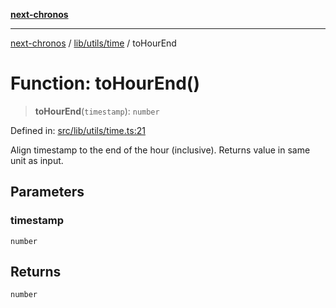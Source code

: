 [**next-chronos**](../../../../README.md)

***

[next-chronos](../../../../README.md) / [lib/utils/time](../README.md) / toHourEnd

# Function: toHourEnd()

> **toHourEnd**(`timestamp`): `number`

Defined in: [src/lib/utils/time.ts:21](https://github.com/Bababum95/next-chronos/blob/41860730c8dd12c16699269e1eee86402c8d1a9f/src/lib/utils/time.ts#L21)

Align timestamp to the end of the hour (inclusive).
Returns value in same unit as input.

## Parameters

### timestamp

`number`

## Returns

`number`

